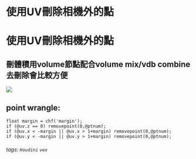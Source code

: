 # 使用UV刪除相機外的點

# 使用UV刪除相機外的點

刪體積用volume節點配合volume mix/vdb combine去刪除會比較方便
---

![](https://i.imgur.com/MTlr7Ul.png)

point wrangle:
---

```
float margin = chf('margin');
if (@uv.z == 0) removepoint(0,@ptnum);
if (@uv.x < -margin || @uv.x > 1+margin) removepoint(0,@ptnum);
if (@uv.y < -margin || @uv.y > 1+margin) removepoint(0,@ptnum);
```

###### tags: `Houdini` `vex`
